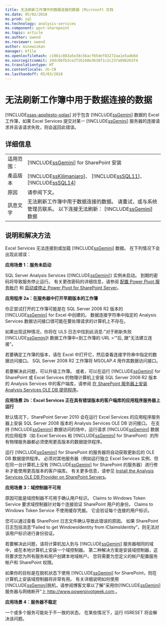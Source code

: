```yaml
---
title: 无法刷新工作簿中的数据连接的数据 |Microsoft 文档
ms.date: 05/02/2018
ms.prod: sql
ms.technology: analysis-services
ms.component: ppvt-sharepoint
ms.topic: article
ms.author: owend
ms.reviewer: owend
author: minewiskan
manager: kfile
ms.openlocfilehash: c1961c883a5e38c56acf65def83272aa1e5adb8d
ms.sourcegitcommit: 2ddc0bfb3ce2f2b160e3638f1c2c237a898263f4
ms.translationtype: HT
ms.contentlocale: zh-CN
ms.lasthandoff: 05/03/2018
---
```

# <a name="unable-to-refresh-data-for-a-data-connection-in-the-workbook"></a>无法刷新工作簿中用于数据连接的数据
[!INCLUDE[ssas-appliesto-sqlas](../../includes/ssas-appliesto-sqlas.md)]
  对于包含 [!INCLUDE[ssGemini](../../includes/ssgemini-md.md)] 数据的 Excel 工作簿，如果 Excel Services 提交对某一 [!INCLUDE[ssGemini](../../includes/ssgemini-md.md)] 服务器的连接请求并且该请求失败，则会返回此错误。  
  
## <a name="details"></a>详细信息  
  
|||  
|-|-|  
|适用范围：|[!INCLUDE[ssGemini](../../includes/ssgemini-md.md)] for SharePoint 安装|  
|產品版本|[!INCLUDE[ssKilimanjaro](../../includes/sskilimanjaro-md.md)]、 [!INCLUDE[ssSQL11](../../includes/sssql11-md.md)]、 [!INCLUDE[ssSQL14](../../includes/sssql14-md.md)]|  
|原因|请参阅下文。|  
|訊息文字|无法刷新工作簿中用于数据连接的数据。 请重试，或与系统管理员联系。 以下连接无法刷新： [!INCLUDE[ssGemini](../../includes/ssgemini-md.md)] 数据|  
  
## <a name="explanation-and-resolution"></a>说明和解决方法  
 Excel Services 无法连接到或加载 [!INCLUDE[ssGemini](../../includes/ssgemini-md.md)] 数据。 在下列情况下会出现此错误：  
  
 **应用场景 1：服务未启动**  
  
 SQL Server Analysis Services ([!INCLUDE[ssGemini](../../includes/ssgemini-md.md)]) 实例未启动。 到期的密码将导致服务停止运行。 有关更改密码的详细信息，请参阅 [配置 Power Pivot 服务帐户](../../analysis-services/power-pivot-sharepoint/configure-power-pivot-service-accounts.md) 和 [启动或停止 Power Pivot for SharePoint Server](../../analysis-services/power-pivot-sharepoint/start-or-stop-a-power-pivot-for-sharepoint-server.md)。  
  
 **应用程序 2a：在服务器中打开早期版本的工作簿**  
  
 你正尝试打开的工作簿可能是在 SQL Server 2008 R2 版本的 [!INCLUDE[ssGemini](../../includes/ssgemini-md.md)] for Excel 中创建的。 数据连接字符串中指定的 Analysis Services 数据访问接口很可能在要处理请求的计算机上不存在。  
  
 如果出现这种情况，你将在 ULS 日志中找到此消息:"对于刷新失败[!INCLUDE[ssGemini](../../includes/ssgemini-md.md)]t 数据工作簿中\<到工作簿的 URL >'"后, 跟"无法建立连接"。  
  
 若要确定工作簿的版本，请在 Excel 中打开它，然后查看连接字符串中指定的数据访问接口。 SQL Server 2008 R2 工作簿将 MSOLAP.4 用作其数据访问接口。  
  
 若要解决此问题，可以升级工作簿。 或者，可以在运行 [!INCLUDE[ssGemini](../../includes/ssgemini-md.md)] for SharePoint 或 Excel Services 的物理计算机上安装 SQL Server 2008 R2 版本的 Analysis Services 中的客户端库，请参阅 [在 SharePoint 服务器上安装 Analysis Services OLE DB 提供程序](http://msdn.microsoft.com/en-us/2c62daf9-1f2d-4508-a497-af62360ee859)。  
  
 **应用场景 2b：Excel Services 正在具有错误版本的客户端库的应用程序服务器上运行**  
  
 默认情况下，SharePoint Server 2010 会在运行 Excel Services 的应用程序服务器上安装 SQL Server 2008 版本的 Analysis Services OLE DB 访问接口。 在支持 [!INCLUDE[ssGemini](../../includes/ssgemini-md.md)] 数据访问的场中，运行请求 [!INCLUDE[ssGemini](../../includes/ssgemini-md.md)] 数据的应用程序（如 Excel Services 和 [!INCLUDE[ssGemini](../../includes/ssgemini-md.md)] for SharePoint）的所有物理服务器都必须使用更高版本的数据提供程序。  
  
 运行 [!INCLUDE[ssGemini](../../includes/ssgemini-md.md)] for SharePoint 的服务器将自动获取更新后的 OLE DB 数据提供程序。 必须对其他服务器（例如运行独立 Excel Services 实例、但在同一台计算机上没有 [!INCLUDE[ssGemini](../../includes/ssgemini-md.md)] for SharePoint 的服务器）进行修补才能使用更高版本的客户端库。 有关更多信息，请参见 [Install the Analysis Services OLE DB Provider on SharePoint Servers](http://msdn.microsoft.com/en-us/2c62daf9-1f2d-4508-a497-af62360ee859)。  
  
 **应用场景 3：域控制器不可用**  
  
 原因可能是域控制器不可用于确认用户标识。 Claims to Windows Token Service 要求域控制器针对每个连接验证 SharePoint 用户的身份。 Claims to Windows Token Service 不使用缓存凭据。 它会验证每个连接的用户标识。  
  
 您可以通过查看 SharePoint 日志文件确认导致此错误的原因。 如果 SharePoint 日志包括消息“Failed to get WindowsIdentity from IClaimsIdentity”，则无法对该用户标识进行身份验证。  
  
 若要解决此问题，请将计算机加入到与 [!INCLUDE[ssGemini](../../includes/ssgemini-md.md)] 服务器相同的域中，或在本地计算机上安装一个域控制器。 第二种解决方案是安装域控制器，这将要求您为所有服务和用户创建本地域帐户。 您将需要为您定义的帐户配置服务帐户和 SharePoint 权限。  
  
 如果你的目标是在脱机状态下使用 [!INCLUDE[ssGemini](../../includes/ssgemini-md.md)] for SharePoint，则在计算机上安装域控制器将非常有用。 有关详细说明如何使用[!INCLUDE[ssGemini](../../includes/ssgemini-md.md)]脱机，请参阅博客文章以了解"采用你[!INCLUDE[ssGemini](../../includes/ssgemini-md.md)]服务器与网络断开"上[ http://www.powerpivotgeek.com ](http://go.microsoft.com/fwlink/?LinkId=184241)。  
  
 **应用场景 4：服务器不稳定**  
  
 一个或多个服务可能处于不一致的状态。 在某些情况下，运行 IISRESET 将会解决该问题。  
  
  
